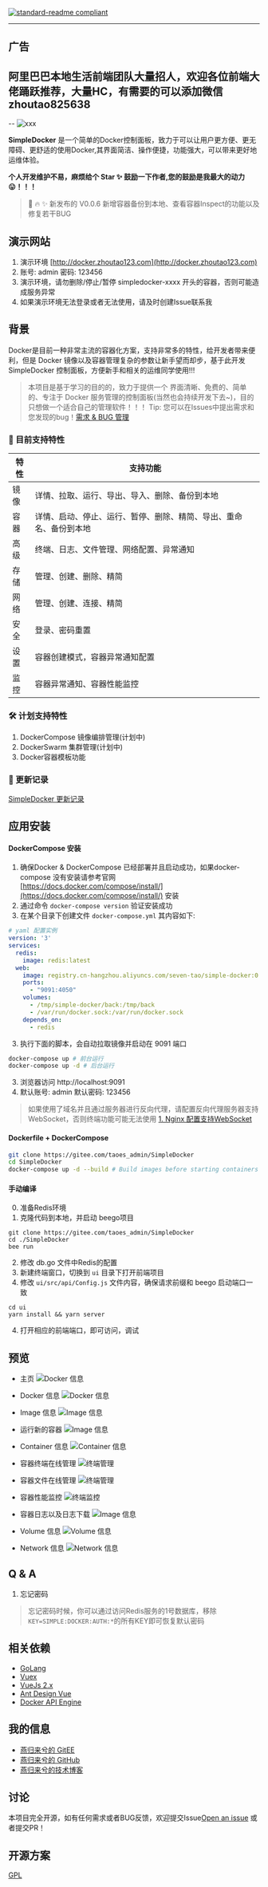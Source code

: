 [![standard-readme compliant](https://img.shields.io/badge/readme%20style-standard-brightgreen.svg?style=flat-square)](https://github.com/RichardLitt/standard-readme)



----

## 广告
阿里巴巴本地生活前端团队大量招人，欢迎各位前端大佬踊跃推荐，大量HC，有需要的可以添加微信 zhoutao825638
----

    
-- ![xxx](./img/icon.png)


**SimpleDocker** 是一个简单的Docker控制面板，致力于可以让用户更方便、更无障碍、更舒适的使用Docker,其界面简洁、操作便捷，功能强大，可以带来更好地运维体验。

**个人开发维护不易，麻烦给个 Star ✨ 鼓励一下作者,您的鼓励是我最大的动力 😛！！！**

> 🎉 🔥 ✨ 新发布的 V0.0.6 新增容器备份到本地、查看容器Inspect的功能以及修复若干BUG


## 演示网站
   1. 演示环境 [http://docker.zhoutao123.com](http://docker.zhoutao123.com)
   2. 账号: admin 密码: 123456
   3. 演示环境，请勿删除/停止/暂停 simpledocker-xxxx 开头的容器，否则可能造成服务异常
   4. 如果演示环境无法登录或者无法使用，请及时创建Issue联系我


## 背景

Docker是目前一种非常主流的容器化方案，支持非常多的特性，给开发者带来便利，但是 Docker 镜像以及容器管理复杂的参数让新手望而却步，基于此开发 SimpleDocker 控制面板，方便新手和相关的运维同学使用!!!

> 本项目是基于学习的目的的，致力于提供一个 界面清晰、免费的、简单的、专注于 Docker 服务管理的控制面板(当然也会持续开发下去~)，目的只想做一个适合自己的管理软件！！！
> Tip: 您可以在Issues中提出需求和您发现的bug！[需求 & BUG 管理](https://github.com/taoes/SimpleDocker/issues)


### 🎉 目前支持特性

| 特性 | 支持功能                                               |
| ---- | ------------------------------------------------------ |
| 镜像 | 详情、拉取、运行、导出、导入、删除、备份到本地                     |
| 容器 | 详情、启动、停止、运行、暂停、删除、精简、导出、重命名、备份到本地 |
| 高级 | 终端、日志、文件管理、网络配置、异常通知               |
| 存储 | 管理、创建、删除、精简                                 |
| 网络 | 管理、创建、连接、精简                                 |
| 安全 | 登录、密码重置                                         |
| 设置 | 容器创建模式，容器异常通知配置                         |
| 监控 | 容器异常通知、容器性能监控                             |

### 🛠 计划支持特性


1. DockerCompose 镜像编排管理(计划中)
2. DockerSwarm 集群管理(计划中)
3. Docker容器模板功能


### 📔 更新记录

[SimpleDocker 更新记录](./doc/update.md)

## 应用安装

#### DockerCompose 安装

1. 确保Docker & DockerCompose 已经部署并且启动成功，如果docker-compose 没有安装请参考官网 [https://docs.docker.com/compose/install/](https://docs.docker.com/compose/install/) 安装
2. 通过命令 `docker-compose version` 验证安装成功     
3. 在某个目录下创建文件 `docker-compose.yml` 其内容如下: 
```yaml
# yaml 配置实例
version: '3'
services:
  redis:
    image: redis:latest
  web:
    image: registry.cn-hangzhou.aliyuncs.com/seven-tao/simple-docker:0.0.6
    ports:
      - "9091:4050"
    volumes:
      - /tmp/simple-docker/back:/tmp/back
      - /var/run/docker.sock:/var/run/docker.sock
    depends_on:
      - redis
```   



3. 执行下面的脚本，会自动拉取镜像并启动在 9091 端口

```sh
docker-compose up # 前台运行
docker-compose up -d # 后台运行
```

3. 浏览器访问 http://localhost:9091
4. 默认账号: admin 默认密码: 123456

> 如果使用了域名并且通过服务器进行反向代理，请配置反向代理服务器支持  WebSocket，否则终端功能可能无法使用 [1. Nginx 配置支持WebSocket](https://www.xncoding.com/2018/03/12/fullstack/nginx-websocket.html)

#### Dockerfile + DockerCompose

```bash
git clone https://gitee.com/taoes_admin/SimpleDocker
cd SimpleDocker
docker-compose up -d --build # Build images before starting containers
```

#### 手动编译

0. 准备Redis环境
1. 克隆代码到本地，并启动 beego项目

```shell
git clone https://gitee.com/taoes_admin/SimpleDocker
cd ./SimpleDocker
bee run
```
2. 修改 db.go 文件中Redis的配置
3. 新建终端窗口，切换到 `ui` 目录下打开前端项目
4. 修改 `ui/src/api/Config.js` 文件内容，确保请求前缀和 beego 启动端口一致

```shell
cd ui
yarn install && yarn server
```

4. 打开相应的前端端口，即可访问，调试

## 预览

+ 主页
  ![Docker 信息](./img/home.jpg)

+ Docker 信息
  ![Docker 信息](./img/info.png)
  
+ Image 信息
  ![Image 信息](./img/image.png)

+ 运行新的容器
  ![Image 信息](./img/runContainer.png)

+ Container 信息
  ![Container 信息](./img/container.png)

+ 容器终端在线管理
  ![终端管理](./img/terminal.png)

+ 容器文件在线管理
  ![终端管理](./img/file.png)

+ 容器性能监控
  ![终端监控](./img/monitor.png)

+ 容器日志以及日志下载
  ![Image 信息](./img/containerLog.png)

+ Volume 信息
  ![Volume 信息](./img/volume.png)

+ Network 信息
  ![Network 信息](./img/network.png)

## Q & A

1. 忘记密码

> 忘记密码时候，你可以通过访问Redis服务的1号数据库，移除  `KEY=SIMPLE:DOCKER:AUTH:*`的所有KEY即可恢复默认密码

## 相关依赖

- [GoLang](https://golang.org/)
- [Vuex](https://vuex.vuejs.org/)
- [VueJs 2.x](https://vuejs.org/)
- [Ant Design Vue](https://www.antdv.com/docs/vue/introduce-cn/)
- [Docker API Engine](https://docs.docker.com/engine/api/sdk/)

## 我的信息

+ [燕归来兮的 GitEE ](https://gitee.com/taoes_admin)
+ [燕归来兮的 GitHub](https://github.com/taoes)
+ [燕归来兮的技术博客](https://www.zhoutao123.com)

## 讨论

本项目完全开源，如有任何需求或者BUG反馈，欢迎提交Issue[Open an issue](https://github.com/taoes/SimpleDocker/issues/new) 或者提交PR！

## 开源方案

[GPL](./LICENSE)
